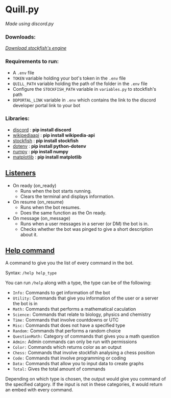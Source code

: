 # **Quill.py**

*Made using discord.py*

### **Downloads:**
*[Download stockfish's engine](https://stockfishchess.org/download/)*

### **Requirements to run:**
- A `.env` file
- `TOKEN` variable holding your bot's token in the `.env` file
- `QUILL_PATH` variable holding the path of the folder in the `.env` file
- Configure the `STOCKFISH_PATH` variable in `variables.py` to stockfish's path
- `DDPORTAL_LINK` variable in `.env` which contains the link to the discord developer portal link to your bot

### **Libraries:**
- [discord](https://discordpy.readthedocs.io) : **pip install discord**
- [wikipediaapi](https://wikipedia-api.readthedocs.io/en/latest/README.html) : **pip install wikipedia-api**
- [stockfish](https://pypi.org/project/stockfish/) : **pip install stockfish**
- [dotenv](https://pypi.org/project/python-dotenv/) : **pip install python-dotenv**
- [numpy](https://numpy.org/doc/) : **pip install numpy**
- [matplotlib](https://matplotlib.org/stable/index.html) : **pip install matplotlib**

## **<u>Listeners</u>**

- On ready (on_ready)
    - Runs when the bot starts running.
    - Clears the terminal and displays information.
- On resume (on_resume)
    - Runs when the bot resumes.
    - Does the same function as the On ready.
- On message (on_message)
    - Runs when a user messages in a server (or DM) the bot is in.
    - Checks whether the bot was pinged to give a short description about it.

## **<u>Help command</u>**

A command to give you the list of every command in the bot.

Syntax: `/help help_type`

You can run `/help` along with a type, the type can be of the following:

- `Info:` Commands to get information of the bot
- `Utility:` Commands that give you information of the user or a server the bot is in
- `Math:` Commands that performs a mathematical caculation
- `Science:` Commands that relate to biology, physics and chemistry
- `Time:` Commands that involve countdowns or UTC
- `Misc:` Commands that does not have a specified type
- `Random:` Commands that performs a random choice
- `QuestionMath:` Category of commands that gives you a math question
- `Admin:` Admin commands can only be run with permissions
- `Color:` Commands which returns color as an output
- `Chess:` Commands that involve stockfish analysing a chess position
- `Code:` Commands that involve programming or coding
- `Data:` Commands that allow you to input data to create graphs
- `Total:` Gives the total amount of commands

Depending on which type is chosen, the output would give you command of the specified catgory. If the input is not in these categories, it would return an embed with every command.